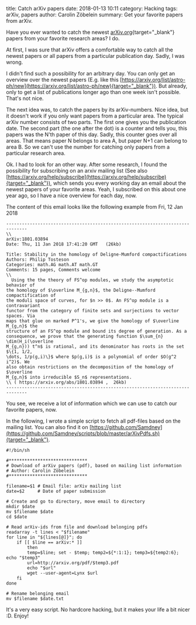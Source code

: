 title:      Catch arXiv papers
date:       2018-01-13 10:11
category:   Hacking
tags:       arXiv, papers
author:     Carolin Zöbelein
summary:    Get your favorite papers from arXiv.

Have you ever wanted to catch the newest [arXiv.org](https://arXiv.org){target="_blank"} papers from your favorite research
areas? I do.

At first, I was sure that arXiv offers a comfortable way to catch all the
newest papers or all papers from a particular publication day. Sadly, I was
wrong. 

I didn't find such a possibility for an arbitrary day. You can only get an overview over the newest papers (E.g. like this [https://arxiv.org/list/astro-ph/new](https://arxiv.org/list/astro-ph/new){target="_blank"}). But already, only to get a list of publications longer ago than one week isn't possible. That's not nice.

The next idea was, to catch the papers by its arXiv-numbers. Nice idea,
but it doesn't work if you only want papers from a particular area. The
typical arXiv number consists of two parts. The first one gives you the
publication date. The second part (the one after the dot) is a counter and
tells you, this papers was the N'th paper of this day. Sadly, this counter goes
over all areas. That means paper N belongs to area A, but paper N+1 can belong
to area B. So we can't use the number for catching only papers from a
particular research area.  

Ok. I had to look for an other way. After some research, I found the
possibility for subscribing on an arxiv mailing list (See also
[https://arxiv.org/help/subscribe](https://arxiv.org/help/subscribe){target="_blank"}), which sends you every
working day an email about the newest papers of your favorite areas. Yeah, I
subscribed on this about one year ago, so I have a nice overview for each day, now.  

The content of this email looks like the following example from Fri, 12 Jan 2018
```
------------------------------------------------------------------------------
\\
arXiv:1801.03894
Date: Thu, 11 Jan 2018 17:41:20 GMT   (26kb)

Title: Stability in the homology of Deligne-Mumford compactifications
Authors: Philip Tosteson
Categories: math.AG math.AT math.GT
Comments: 15 pages, Comments welcome
\\
  Using the the theory of FS^op modules, we study the asymptotic behavior of
the homology of $\overline M_{g,n}$, the Deligne--Mumford compactification of
the moduli space of curves, for $n >> 0$. An FS^op module is a contravariant
functor from the category of finite sets and surjections to vector spaces. Via
maps that glue on marked P^1's, we give the homology of $\overline M_{g,n}$ the
structure of an FS^op module and bound its degree of generation. As a
consequence, we prove that the generating function $\sum_{n} \dim(H_i(\overline
M_{g,n})) t^n$ is rational, and its denominator has roots in the set $\{1, 1/2,
\dots, 1/p(g,i)\}$ where $p(g,i)$ is a polynomial of order $O(g^2 i^2)$. We
also obtain restrictions on the decomposition of the homology of $\overline
M_{g,n}$ into irreducible $S_n$ representations.
\\ ( https://arxiv.org/abs/1801.03894 ,  26kb)
------------------------------------------------------------------------------
```

You see, we receive a lot of information which we can use to catch our
favorite papers, now.  

In the following, I wrote a simple script to fetch all pdf-files based on the
mailing list. You can also find it on [https://github.com/Samdney](https://github.com/Samdney/scripts/blob/master/arXivPdfs.sh){target="_blank"}.

```
#!/bin/sh

#******************************
# Download of arXiv papers (pdf), based on mailing list information
# Author: Carolin Zöbelein
#******************************

filename=$1	# Email file: arXiv mailing list
date=$2		# Date of paper submission

# Create and go to directory, move email to directory
mkdir $date
mv $filename $date
cd $date

# Read arXiv-ids from file and download belonging pdfs
readarray -t lines < "$filename"
for line in "${lines[@]}"; do
	if [[ $line == arXiv:* ]]
      	then
		temp=$line; set - $temp; temp2=${*:1:1}; temp3=${temp2:6}; echo "$temp3"
		url=http://arxiv.org/pdf/$temp3.pdf
		echo "$url"
		wget --user-agent=Lynx $url
	fi
done

# Rename belonging email
mv $filename $date.txt
```

It's a very easy script. No hardcore hacking, but it makes your life a bit
nicer :D. Enjoy!
